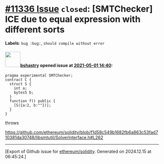 # [\#11336 Issue](https://github.com/ethereum/solidity/issues/11336) `closed`: [SMTChecker] ICE due to equal expression with different sorts
**Labels**: `bug :bug:`, `should compile without error`


#### <img src="https://avatars.githubusercontent.com/u/2388185?v=4" width="50">[bshastry](https://github.com/bshastry) opened issue at [2021-05-01 14:40](https://github.com/ethereum/solidity/issues/11336):

```
pragma experimental SMTChecker;
contract C {
  struct S {
    int a;
    bytes5 b;
  }
  function f() public {
    [S({a:2, b:""})];
  }
}
```

throws

https://github.com/ethereum/solidity/blob/f1d58c549b1682fb6a863c53fad710381da30748/libsmtutil/SolverInterface.h#L262




-------------------------------------------------------------------------------



[Export of Github issue for [ethereum/solidity](https://github.com/ethereum/solidity). Generated on 2024.12.15 at 06:45:24.]
